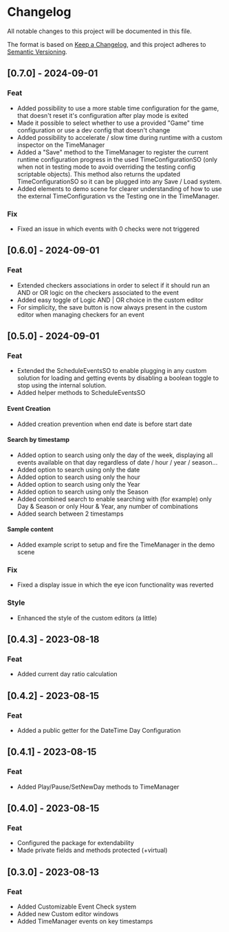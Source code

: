 # Changelog

All notable changes to this project will be documented in this file.

The format is based on [Keep a Changelog](https://keepachangelog.com/en/1.0.0/), and this project adheres to [Semantic Versioning](https://semver.org/spec/v2.0.0.html).

## [0.7.0] - 2024-09-01
### Feat
- Added possibility to use a more stable time configuration for the game, that doesn't reset it's configuration after play mode is exited
- Made it possible to select whether to use a provided "Game" time configuration or use a dev config that doesn't change
- Added possibility to accelerate / slow time during runtime with a custom inspector on the TimeManager
- Added a "Save" method to the TimeManager to register the current runtime configuration progress in the used TimeConfigurationSO (only when not in testing mode to avoid overriding the testing config scriptable objects). This method also returns the updated TimeConfigurationSO so it can be plugged into any Save / Load system.
- Added elements to demo scene for clearer understanding of how to use the external TimeConfiguration vs the Testing one in the TimeManager.
### Fix
- Fixed an issue in which events with 0 checks were not triggered

## [0.6.0] - 2024-09-01
### Feat
- Extended checkers associations in order to select if it should run an AND or OR logic on the checkers associated to the event
- Added easy toggle of Logic AND | OR choice in the custom editor
- For simplicity, the save button is now always present in the custom editor when managing checkers for an event

## [0.5.0] - 2024-09-01
### Feat
- Extended the ScheduleEventsSO to enable plugging in any custom solution for loading and getting events by disabling a boolean toggle to stop using the internal solution.
- Added helper methods to ScheduleEventsSO
#### Event Creation
- Added creation prevention when end date is before start date
#### Search by timestamp
- Added option to search using only the day of the week, displaying all events available on that day regardless of date / hour / year / season...
- Added option to search using only the date
- Added option to search using only the hour
- Added option to search using only the Year
- Added option to search using only the Season
- Added combined search to enable searching with (for example) only Day & Season or only Hour & Year, any number of combinations
- Added search between 2 timestamps
#### Sample content
- Added example script to setup and fire the TimeManager in the demo scene
### Fix
- Fixed a display issue in which the eye icon functionality was reverted
### Style
- Enhanced the style of the custom editors (a little)

## [0.4.3] - 2023-08-18
### Feat
- Added current day ratio calculation

## [0.4.2] - 2023-08-15
### Feat
- Added a public getter for the DateTime Day Configuration

## [0.4.1] - 2023-08-15
### Feat
- Added Play/Pause/SetNewDay methods to TimeManager

## [0.4.0] - 2023-08-15
### Feat
- Configured the package for extendability
- Made private fields and methods protected (+virtual)

## [0.3.0] - 2023-08-13
### Feat
- Added Customizable Event Check system
- Added new Custom editor windows
- Added TimeManager events on key timestamps
